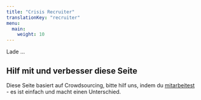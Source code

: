 ```yaml
---
title: "Crisis Recruiter"
translationKey: "recruiter"
menu:
  main:
    weight: 10
---
```


<div id="recruiter-screen">Lade ...</div>

<link href="/style-recruiter.css" rel="stylesheet" type="text/css">
<script src="https://cdnjs.cloudflare.com/ajax/libs/markdown-it/9.1.0/markdown-it.min.js"
        integrity="sha256-TkN8s0Xn8oiroeIyHkXDjt+W71FdPsdjFmn3jKbLgxQ=" crossorigin="anonymous"></script>
<script src="https://maps.googleapis.com/maps/api/js?key=AIzaSyCdWGGzRnF_DNDDDonCyv1FWxRK4dBWt7U&libraries=places" async defer></script>
<script src="/js/strings.en.bundle.js" async defer></script>
<script src="/js/app.bundle.js" async defer></script>

## Hilf mit und verbesser diese Seite
Diese Seite basiert auf Crowdsourcing, bitte hilf uns, indem du  <a href="/contribute" target="_blank">mitarbeitest</a> - es ist einfach und macht einen Unterschied.